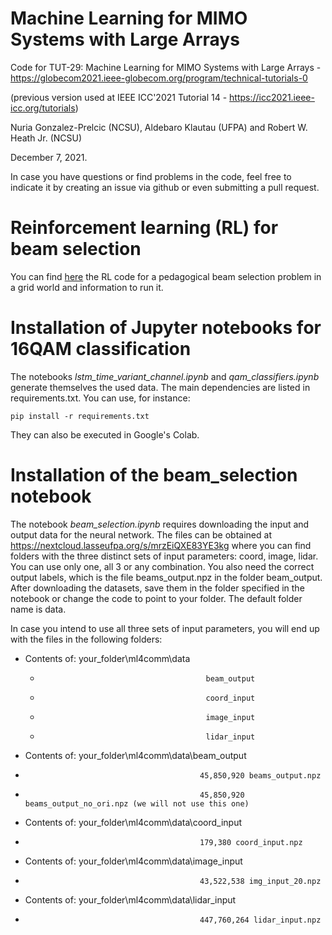 # Machine Learning for MIMO Systems with Large Arrays

Code for TUT-29: Machine Learning for MIMO Systems with Large Arrays - https://globecom2021.ieee-globecom.org/program/technical-tutorials-0

(previous version used at IEEE ICC'2021 Tutorial 14 - https://icc2021.ieee-icc.org/tutorials)

Nuria Gonzalez-Prelcic (NCSU), Aldebaro Klautau (UFPA) and Robert W. Heath Jr. (NCSU)

December 7, 2021.

In case you have questions or find problems in the code, feel free to indicate it by creating an issue via github or even submitting a pull request.

# Reinforcement learning (RL) for beam selection

You can find [here](https://github.com/lasseufpa/ml4comm/tree/main/mimo_rl) the RL code for a pedagogical beam selection problem in a grid world and information to run it.

# Installation of Jupyter notebooks for 16QAM classification

The notebooks *lstm_time_variant_channel.ipynb* and *qam_classifiers.ipynb* generate themselves the used data. The main dependencies are listed in requirements.txt. You can use, for instance:

```pip install -r requirements.txt```

They can also be executed in Google's Colab.

# Installation of the beam_selection notebook

The notebook *beam_selection.ipynb* requires downloading the input and output data for the neural network.
The files can be obtained at https://nextcloud.lasseufpa.org/s/mrzEiQXE83YE3kg
where you can find folders with the three distinct sets of input parameters: coord, image, lidar. You can use only one, all 3 or any combination.
You also need the correct output labels, which is the file beams_output.npz in the folder beam_output.
After downloading the datasets, save them in the folder specified in the notebook or change the code to point to your folder. The default folder name is data.

In case you intend to use all three sets of input parameters, you will end up with the files in the following folders:
* Contents of: your_folder\ml4comm\data
  *                                          beam_output
  *                                          coord_input
  *                                          image_input
  *                                          lidar_input
* Contents of: your_folder\ml4comm\data\beam_output
 *                                            45,850,920 beams_output.npz  
 *                                            45,850,920 beams_output_no_ori.npz (we will not use this one)
* Contents of: your_folder\ml4comm\data\coord_input
 *                                            179,380 coord_input.npz
* Contents of: your_folder\ml4comm\data\image_input
 *                                            43,522,538 img_input_20.npz
* Contents of: your_folder\ml4comm\data\lidar_input
 *                                            447,760,264 lidar_input.npz
